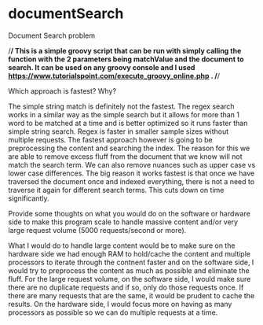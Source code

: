# documentSearch
Document Search problem

/**/
This is a simple groovy script that can be run with simply calling the function with the 2 parameters being matchValue and the document to search. It can be used on any groovy console and I used https://www.tutorialspoint.com/execute_groovy_online.php . 
/**/

Which approach is fastest? Why?

The simple string match is definitely not the fastest. The regex search works in a similar way as the simple search but it allows for more than 1 word to be matched at a time and is better optimized so it runs faster than simple string search. Regex is faster in smaller sample sizes without multiple requests. The fastest approach however is going to be preprocessing the content and searching the index. The reason for this we are able to remove excess fluff from the document that we know will not match the search term. We can also remove nuances such as upper case vs lower case differences. The big reason it works fastest is that once we have traversed the document once and indexed everything, there is not a need to traverse it again for different search terms. This cuts down on time significantly.   


Provide some thoughts on what you would do on the software or hardware side to make this program scale to handle massive content and/or very large request volume (5000 requests/second or more).

What I would do to handle large content would be to make sure on the hardware side we had enough RAM to hold/cache the content and multiple processors to iterate through the contnent faster and on the software side, I would try to preprocess the content as much as possible and eliminate the fluff. For the large request volume, on the software side, I would make sure there are no duplicate requests and if so, only do those requests once. If there are many requests that are the same, it would be prudent to cache the results. On the hardware side, I would focus more on having as many processors as possible so we can do multiple requests at a time.    
